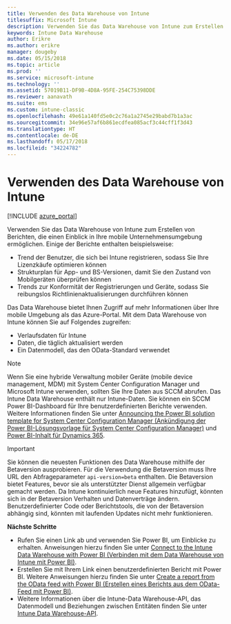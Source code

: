 ```yaml
---
title: Verwenden des Data Warehouse von Intune
titlesuffix: Microsoft Intune
description: Verwenden Sie das Data Warehouse von Intune zum Erstellen von Berichten, die einen Einblick in Ihre mobile Unternehmensumgebung ermöglichen.
keywords: Intune Data Warehouse
author: Erikre
ms.author: erikre
manager: dougeby
ms.date: 05/15/2018
ms.topic: article
ms.prod: ''
ms.service: microsoft-intune
ms.technology: ''
ms.assetid: 57019B11-DF9B-4D8A-95FE-254C75398DDE
ms.reviewer: aanavath
ms.suite: ems
ms.custom: intune-classic
ms.openlocfilehash: 49e61a140fd5e0c2c76a1a2745e29babd7b1a3ac
ms.sourcegitcommit: 34e96e57af6b861ecdfea085acf3c44cff1f3d43
ms.translationtype: HT
ms.contentlocale: de-DE
ms.lasthandoff: 05/17/2018
ms.locfileid: "34224782"
---
```

# <a name="use-the-intune-data-warehouse"></a>Verwenden des Data Warehouse von Intune

[!INCLUDE [azure_portal](./includes/azure_portal.md)]

Verwenden Sie das Data Warehouse von Intune zum Erstellen von Berichten, die einen Einblick in Ihre mobile Unternehmensumgebung ermöglichen. Einige der Berichte enthalten beispielsweise:
-   Trend der Benutzer, die sich bei Intune registrieren, sodass Sie Ihre Lizenzkäufe optimieren können
-   Strukturplan für App- und BS-Versionen, damit Sie den Zustand von Mobilgeräten überprüfen können
-   Trends zur Konformität der Registrierungen und Geräte, sodass Sie reibungslos Richtlinienaktualisierungen durchführen können

Das Data Warehouse bietet Ihnen Zugriff auf mehr Informationen über Ihre mobile Umgebung als das Azure-Portal. Mit dem Data Warehouse von Intune können Sie auf Folgendes zugreifen:

  -  Verlaufsdaten für Intune
  -  Daten, die täglich aktualisiert werden
  -  Ein Datenmodell, das den OData-Standard verwendet

> [!Note]
> Wenn Sie eine hybride Verwaltung mobiler Geräte (mobile device management, MDM) mit System Center Configuration Manager und Microsoft Intune verwenden, sollten Sie Ihre Daten aus SCCM abrufen. Das Intune Data Warehouse enthält nur Intune-Daten. Sie können ein SCCM Power BI-Dashboard für Ihre benutzerdefinierten Berichte verwenden. Weitere Informationen finden Sie unter [Announcing the Power BI solution template for System Center Configuration Manager (Ankündigung der Power BI-Lösungsvorlage für System Center Configuration Manager)]( https://powerbi.microsoft.com/blog/sccm-solution-template) und [Power BI-Inhalt für Dynamics 365](https://docs.microsoft.com/dynamics365/unified-operations/dev-itpro/analytics/power-bi-home-page).


> [!Important]  
> Sie können die neuesten Funktionen des Data Warehouse mithilfe der Betaversion ausprobieren. Für die Verwendung die Betaversion muss Ihre URL den Abfrageparameter `api-version=beta` enthalten. Die Betaversion bietet Features, bevor sie als unterstützter Dienst allgemein verfügbar gemacht werden. Da Intune kontinuierlich neue Features hinzufügt, könnten sich in der Betaversion Verhalten und Datenverträge ändern. Benutzerdefinierter Code oder Berichtstools, die von der Betaversion abhängig sind, könnten mit laufenden Updates nicht mehr funktionieren.

**Nächste Schritte**

- Rufen Sie einen Link ab und verwenden Sie Power BI, um Einblicke zu erhalten. Anweisungen hierzu finden Sie unter [Connect to the Intune Data Warehouse with Power BI (Verbinden mit dem Data Warehouse von Intune mit Power BI)](reports-proc-get-a-link-powerbi.md).
- Erstellen Sie mit Ihrem Link einen benutzerdefinierten Bericht mit Power BI. Weitere Anweisungen hierzu finden Sie unter [Create a report from the OData feed with Power BI (Erstellen eines Berichts aus dem OData-Feed mit Power BI)](reports-proc-create-with-odata.md).
- Weitere Informationen über die Intune-Data Warehouse-API, das Datenmodell und Beziehungen zwischen Entitäten<!-- , and an example of creating a custom client to retrieve data,--> finden Sie unter [Intune Data Warehouse-API](reports-nav-intune-data-warehouse.md).